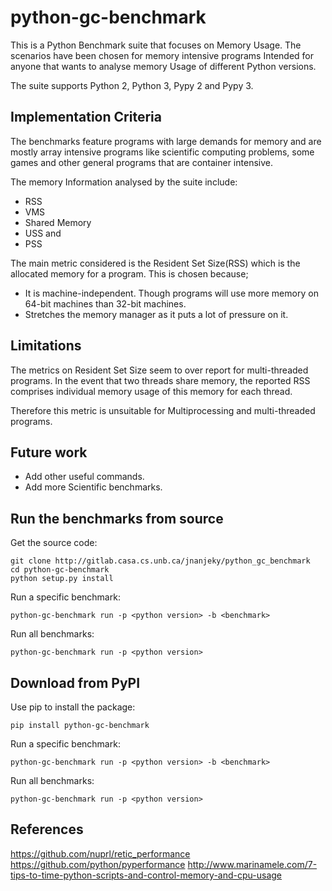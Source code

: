 # python-gc-benchmark

This is a Python Benchmark suite that focuses on Memory Usage. The scenarios have been chosen for memory intensive programs Intended for anyone that wants to analyse memory Usage of different Python versions. 

The suite supports Python 2, Python 3, Pypy 2 and Pypy 3.

## Implementation Criteria

The benchmarks feature programs with large demands for memory and are mostly array intensive programs like scientific computing problems, some games and other general programs that are container intensive.

The memory Information analysed by the suite include:

+ RSS
+ VMS
+ Shared Memory
+ USS and
+ PSS

The main metric considered is the Resident Set Size(RSS) which is the allocated memory for a program. This is chosen because;

+ It is machine-independent. Though programs will use more memory on 64-bit machines than 32-bit machines.
+ Stretches the memory manager as it puts a lot of pressure on it.

## Limitations

The metrics on Resident Set Size seem to over report for multi-threaded programs. In the event that two threads share memory, the reported RSS comprises individual memory usage of this memory for each thread. 

Therefore this metric is unsuitable for Multiprocessing and multi-threaded programs.

## Future work

+ Add other useful commands.
+ Add more Scientific benchmarks.

## Run the benchmarks from source

Get the source code:

    git clone http://gitlab.casa.cs.unb.ca/jnanjeky/python_gc_benchmark
    cd python-gc-benchmark
    python setup.py install

Run a specific benchmark:

    python-gc-benchmark run -p <python version> -b <benchmark>

Run all benchmarks:

    python-gc-benchmark run -p <python version>
    
## Download from PyPI

Use pip to install the package:

    pip install python-gc-benchmark

Run a specific benchmark:

    python-gc-benchmark run -p <python version> -b <benchmark>

Run all benchmarks:

    python-gc-benchmark run -p <python version>

## References

https://github.com/nuprl/retic_performance
https://github.com/python/pyperformance
http://www.marinamele.com/7-tips-to-time-python-scripts-and-control-memory-and-cpu-usage